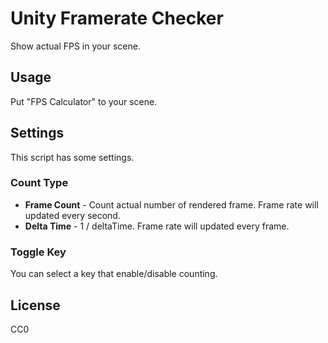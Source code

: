 # Unity Framerate Checker
Show actual FPS in your scene.

## Usage

Put "FPS Calculator" to your scene.

## Settings

This script has some settings.

### Count Type

- **Frame Count** - Count actual number of rendered frame. Frame rate will updated every second.
- **Delta Time** - 1 / deltaTime. Frame rate will updated every frame.

### Toggle Key

You can select a key that enable/disable counting.

## License

CC0
